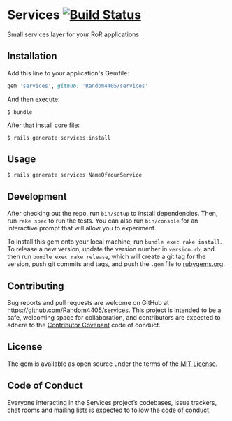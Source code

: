 # Services [![Build Status](https://travis-ci.org/Random4405/services.svg?branch=master)](https://travis-ci.org/Random4405/services)

Small services layer for your RoR applications

## Installation

Add this line to your application's Gemfile:

```ruby
gem 'services', github: 'Random4405/services'
```

And then execute:

    $ bundle

After that install core file:

    $ rails generate services:install

## Usage

    $ rails generate services NameOfYourService

## Development

After checking out the repo, run `bin/setup` to install dependencies. Then, run `rake spec` to run the tests. You can also run `bin/console` for an interactive prompt that will allow you to experiment.

To install this gem onto your local machine, run `bundle exec rake install`. To release a new version, update the version number in `version.rb`, and then run `bundle exec rake release`, which will create a git tag for the version, push git commits and tags, and push the `.gem` file to [rubygems.org](https://rubygems.org).

## Contributing

Bug reports and pull requests are welcome on GitHub at https://github.com/Random4405/services. This project is intended to be a safe, welcoming space for collaboration, and contributors are expected to adhere to the [Contributor Covenant](http://contributor-covenant.org) code of conduct.

## License

The gem is available as open source under the terms of the [MIT License](https://opensource.org/licenses/MIT).

## Code of Conduct

Everyone interacting in the Services project’s codebases, issue trackers, chat rooms and mailing lists is expected to follow the [code of conduct](https://github.com/[USERNAME]/services/blob/master/CODE_OF_CONDUCT.md).
